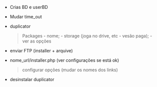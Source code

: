 - Crias BD e userBD

- Mudar time_out

- duplicator
    > Packages
       - nome;
       - storage (joga no drive, etc - vesão paga);
       - ver as opções

- enviar FTP (installer + arquive)

- nome_url/installer.php (ver configurações se está ok)
   > configurar opções (mudar os nomes dos links)

- desinstalar duplicator